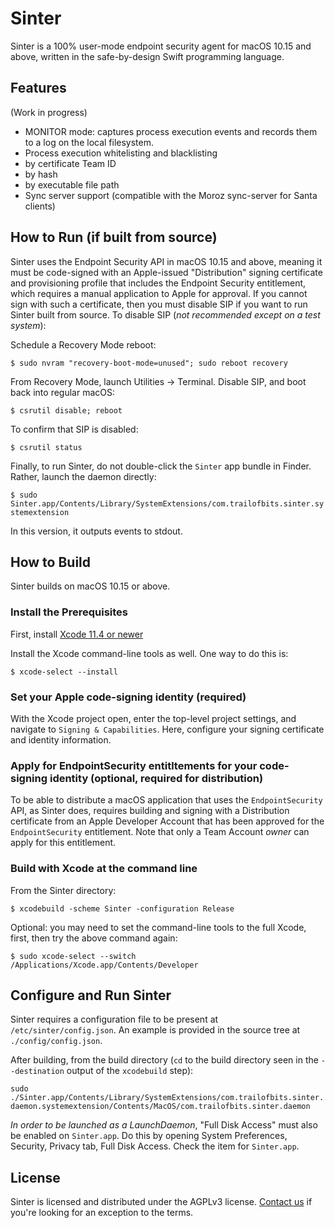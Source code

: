 # Sinter

Sinter is a 100% user-mode endpoint security agent for macOS 10.15 and above, written in the safe-by-design Swift programming language.

## Features

(Work in progress)
- MONITOR mode: captures process execution events and records them to a log on the local filesystem.
- Process execution whitelisting and blacklisting
 - by certificate Team ID
 - by hash
 - by executable file path
- Sync server support (compatible with the Moroz sync-server for Santa clients)

## How to Run (if built from source)

Sinter uses the Endpoint Security API in macOS 10.15 and above, meaning it must be code-signed with an Apple-issued "Distribution" signing certificate and provisioning profile that includes the Endpoint Security entitlement, which requires a manual application to Apple for approval. If you cannot sign with such a certificate, then you must disable SIP if you want to run Sinter built from source. To disable SIP (*not recommended except on a test system*):

Schedule a Recovery Mode reboot:

`$ sudo nvram "recovery-boot-mode=unused"; sudo reboot recovery`

From Recovery Mode, launch Utilities -> Terminal. Disable SIP, and boot back into regular macOS:

`$ csrutil disable; reboot`

To confirm that SIP is disabled:

`$ csrutil status`

Finally, to run Sinter, do not double-click the `Sinter` app bundle in Finder. Rather, launch the daemon directly:

`$ sudo Sinter.app/Contents/Library/SystemExtensions/com.trailofbits.sinter.systemextension`

In this version, it outputs events to stdout.

## How to Build

Sinter builds on macOS 10.15 or above.

### Install the Prerequisites

First, install [Xcode 11.4 or newer](https://apps.apple.com/us/app/xcode/id497799835?mt=12)

Install the Xcode command-line tools as well. One way to do this is:

`$ xcode-select --install`

### Set your Apple code-signing identity (required)

With the Xcode project open, enter the top-level project settings, and navigate to `Signing & Capabilities`. Here, configure your signing certificate and identity information.

### Apply for EndpointSecurity entitltements for your code-signing identity (optional, required for distribution)

To be able to distribute a macOS application that uses the `EndpointSecurity` API, as Sinter does, requires building and signing with a Distribution certificate from an Apple Developer Account that has been approved for the `EndpointSecurity` entitlement. Note that only a Team Account *owner* can apply for this entitlement.

### Build with Xcode at the command line

From the Sinter directory:

`$ xcodebuild -scheme Sinter -configuration Release`

Optional: you may need to set the command-line tools to the full Xcode, first, then try the above command again:

`$ sudo xcode-select --switch /Applications/Xcode.app/Contents/Developer`

## Configure and Run Sinter

Sinter requires a configuration file to be present at `/etc/sinter/config.json`. An example is provided in the source tree at `./config/config.json`.

After building, from the build directory (`cd` to the build directory seen in the `--destination` output of the `xcodebuild` step):

`sudo ./Sinter.app/Contents/Library/SystemExtensions/com.trailofbits.sinter.daemon.systemextension/Contents/MacOS/com.trailofbits.sinter.daemon`

*In order to be launched as a LaunchDaemon*, "Full Disk Access" must also be enabled on `Sinter.app`. Do this by opening System Preferences, Security, Privacy tab, Full Disk Access. Check the item for `Sinter.app`.

## License

Sinter is licensed and distributed under the AGPLv3 license. [Contact us](mailto:opensource@trailofbits.com) if you're looking for an exception to the terms.
